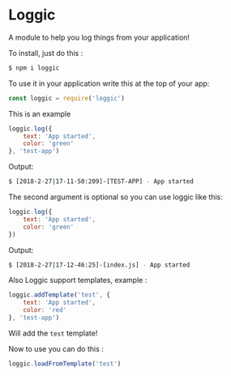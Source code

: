 Loggic
============
A module to help you log things from your application!

To install, just do this  :
```bash
$ npm i loggic 
```

To use it in your application write this at the top of your app:
```js
const loggic = require('loggic')
```

This is an example
```js
loggic.log({
    text: 'App started',
    color: 'green'
}, 'test-app')
```
Output:
```bash
$ [2018-2-27|17-11-50:209]-[TEST-APP] - App started
```
The second argument is optional so you can use loggic like this:
```js
loggic.log({
    text: 'App started',
    color: 'green'
})
```
Output:
```bash
$ [2018-2-27|17-12-46:25]-[index.js] - App started
```

Also Loggic support templates, example : 
```js
loggic.addTemplate('test', {
    text: 'App started',
    color: 'red'
}, 'test-app')
``` 
Will add the `test` template!

Now to use you can do this  :
```js
loggic.loadFromTemplate('test')
```
